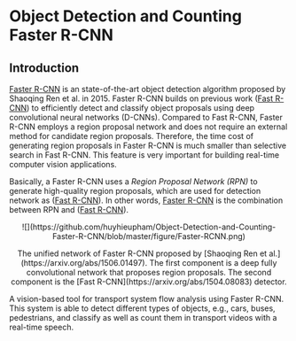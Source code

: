 # Object Detection and Counting Faster R-CNN


## Introduction

[Faster R-CNN](https://arxiv.org/abs/1506.01497) is an state-of-the-art object detection algorithm proposed by Shaoqing Ren et al. in 2015. Faster R-CNN builds on previous work ([Fast R-CNN](https://arxiv.org/abs/1504.08083)) to efficiently detect and classify object proposals using deep convolutional neural networks (D-CNNs). Compared to Fast R-CNN, Faster R-CNN employs a region proposal network and does not require an external method for candidate region proposals. Therefore, the time cost of generating region proposals in Faster R-CNN is much smaller than selective search in Fast R-CNN. This feature is very important for building real-time computer vision applications.


Basically, a Faster R-CNN uses a *Region Proposal Network (RPN)* to generate high-quality region proposals, which are used for detection network as ([Fast R-CNN](https://arxiv.org/abs/1504.08083)). In other words, [Faster R-CNN](https://arxiv.org/abs/1506.01497) is the combination between RPN and ([Fast R-CNN](https://arxiv.org/abs/1504.08083)). 
<p align="center">
![](https://github.com/huyhieupham/Object-Detection-and-Counting-Faster-R-CNN/blob/master/figure/Faster-RCNN.png)
</p>
<p align="center">
The unified network of Faster R-CNN proposed by [Shaoqing Ren et al.](https://arxiv.org/abs/1506.01497). The first component is a deep fully convolutional network that proposes region proposals. The second component is the [Fast R-CNN](https://arxiv.org/abs/1504.08083) detector.
</p>

A vision-based tool for transport system flow analysis using Faster R-CNN. This system is able to detect different types of objects, e.g., cars, buses, pedestrians, and classify as well as count them in transport videos with a real-time speech.
